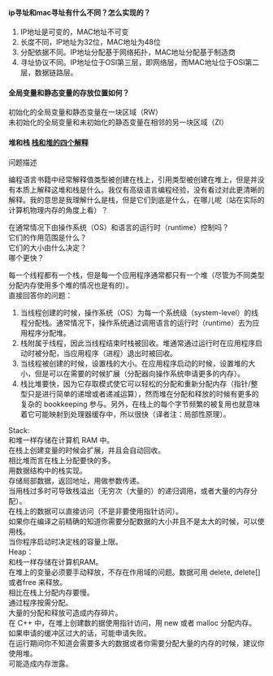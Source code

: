 #### ip寻址和mac寻址有什么不同？怎么实现的？  
1. IP地址是可变的，MAC地址不可变  
2. 长度不同，IP地址为32位，MAC地址为48位  
3. 分配依据不同。IP地址分配基于网络拓扑，MAC地址分配基于制造商  
4. 寻址协议不同。IP地址位于OSI第三层，即网络层，而MAC地址位于OSI第二层，数据链路层。  


#### 全局变量和静态变量的存放位置如何？
初始化的全局变量和静态变量在一块区域（RW）  
未初始化的全局变量和未初始化的静态变量在相邻的另一块区域（ZI）  


#### 堆和栈  [栈和堆的四个解释](https://www.cnblogs.com/valor-xh/p/6535421.html)
问题描述

编程语言书籍中经常解释值类型被创建在栈上，引用类型被创建在堆上，但是并没有本质上解释这堆和栈是什么。我仅有高级语言编程经验，没有看过对此更清晰的解释。我的意思是我理解什么是栈，但是它们到底是什么，在哪儿呢（站在实际的计算机物理内存的角度上看）？  

在通常情况下由操作系统（OS）和语言的运行时（runtime）控制吗？  
它们的作用范围是什么？  
它们的大小由什么决定？  
哪个更快？  

每一个线程都有一个栈，但是每一个应用程序通常都只有一个堆（尽管为不同类型分配内存使用多个堆的情况也是有的）。  
直接回答你的问题：   
1. 当线程创建的时候，操作系统（OS）为每一个系统级（system-level）的线程分配栈。通常情况下，操作系统通过调用语言的运行时（runtime）去为应用程序分配堆。 
2. 栈附属于线程，因此当线程结束时栈被回收。堆通常通过运行时在应用程序启动时被分配，当应用程序（进程）退出时被回收。  
3. 当线程被创建的时候，设置栈的大小。在应用程序启动的时候，设置堆的大小，但是可以在需要的时候扩展（分配器向操作系统申请更多的内存）。   
4. 栈比堆要快，因为它存取模式使它可以轻松的分配和重新分配内存（指针/整型只是进行简单的递增或者递减运算），然而堆在分配和释放的时候有更多的复杂的 bookkeeping 参与。另外，在栈上的每个字节频繁的被复用也就意味着它可能映射到处理器缓存中，所以很快（译者注：局部性原理）。  

Stack:  
和堆一样存储在计算机 RAM 中。  
在栈上创建变量的时候会扩展，并且会自动回收。  
相比堆而言在栈上分配要快的多。  
用数据结构中的栈实现。  
存储局部数据，返回地址，用做参数传递。  
当用栈过多时可导致栈溢出（无穷次（大量的）的递归调用，或者大量的内存分配）。  
在栈上的数据可以直接访问（不是非要使用指针访问）。  
如果你在编译之前精确的知道你需要分配数据的大小并且不是太大的时候，可以使用栈。  
当你程序启动时决定栈的容量上限。  
Heap：  
和栈一样存储在计算机RAM。  
在堆上的变量必须要手动释放，不存在作用域的问题。数据可用 delete, delete[] 或者free 来释放。    
相比在栈上分配内存要慢。  
通过程序按需分配。    
大量的分配和释放可造成内存碎片。  
在 C++ 中，在堆上创建数的据使用指针访问，用 new 或者 malloc 分配内存。  
如果申请的缓冲区过大的话，可能申请失败。  
在运行期间你不知道会需要多大的数据或者你需要分配大量的内存的时候，建议你使用堆。  
可能造成内存泄露。   
